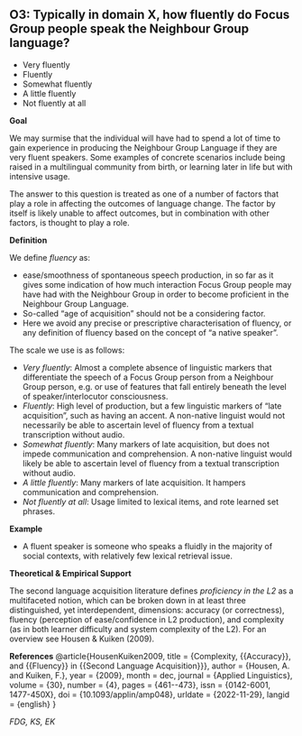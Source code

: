
## O3: Typically in domain X, how fluently do Focus Group people speak the Neighbour Group language?

- Very fluently
- Fluently
- Somewhat fluently
- A little fluently
- Not fluently at all



**Goal**

We may surmise that the individual will have had to spend a lot of time to gain experience in producing the Neighbour Group Language if they are very fluent speakers. Some examples of concrete scenarios include being raised in a multilingual community from birth, or learning later in life but with intensive usage.



The answer to this question is treated as one of a number of factors that play a role in affecting the outcomes of language change. The factor by itself is likely unable to affect outcomes, but in combination with other factors, is thought to play a role.



**Definition**

We define *fluency* as:

- ease/smoothness of spontaneous speech production, in so far as it gives some indication of how much interaction Focus Group people may have had with the Neighbour Group in order to become proficient in the Neighbour Group Language.
- So-called “age of acquisition” should not be a considering factor.
- Here we avoid any precise or prescriptive characterisation of fluency, or any definition of fluency based on the concept of “a native speaker”.




The scale we use is as follows:

- *Very fluently*: Almost a complete absence of linguistic markers that differentiate the speech of a Focus Group person from a Neighbour Group person, e.g. or use of features that fall entirely beneath the level of speaker/interlocutor consciousness.
- *Fluently*: High level of production, but a few linguistic markers of “late acquisition”, such as having an accent. A non-native linguist would not necessarily be able to ascertain level of fluency from a textual transcription without audio.
- *Somewhat fluently*: Many markers of late acquisition, but does not impede communication and comprehension. A non-native linguist would likely be able to ascertain level of fluency from a textual transcription without audio.
- *A little fluently*: Many markers of late acquisition. It hampers communication and comprehension.
- *Not fluently at all*: Usage limited to lexical items, and rote learned set phrases.




**Example**

- A fluent speaker is someone who speaks a fluidly in the majority of social contexts, with relatively few lexical retrieval issue.




**Theoretical & Empirical Support**

The second language acquisition literature defines *proficiency in the L2* as a multifaceted notion, which can be broken down in at least three distinguished, yet interdependent, dimensions: accuracy (or correctness), fluency (perception of ease/confidence in L2 production), and complexity (as in both learner difficulty and system complexity of the L2). For an overview see Housen & Kuiken (2009).


**References**
@article{HousenKuiken2009,
  title = {Complexity, {{Accuracy}}, and {{Fluency}} in {{Second Language Acquisition}}},
  author = {Housen, A. and Kuiken, F.},
  year = {2009},
  month = dec,
  journal = {Applied Linguistics},
  volume = {30},
  number = {4},
  pages = {461--473},
  issn = {0142-6001, 1477-450X},
  doi = {10.1093/applin/amp048},
  urldate = {2022-11-29},
  langid = {english}
}



*FDG, KS, EK*
